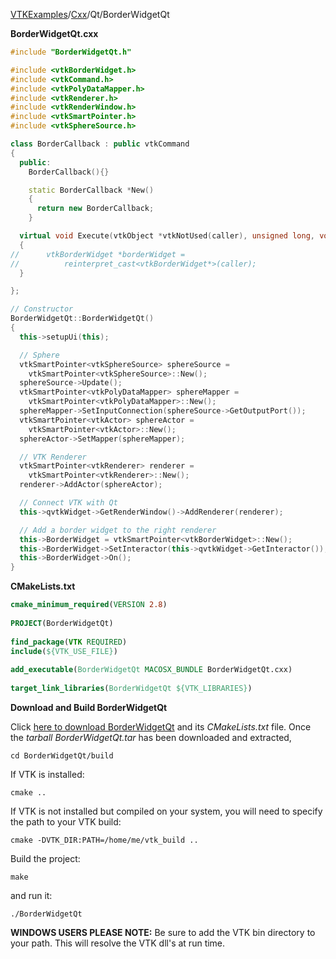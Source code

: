 [VTKExamples](Home)/[Cxx](Cxx)/Qt/BorderWidgetQt

**BorderWidgetQt.cxx**
```c++
#include "BorderWidgetQt.h"

#include <vtkBorderWidget.h>
#include <vtkCommand.h>
#include <vtkPolyDataMapper.h>
#include <vtkRenderer.h>
#include <vtkRenderWindow.h>
#include <vtkSmartPointer.h>
#include <vtkSphereSource.h>

class BorderCallback : public vtkCommand
{
  public:
    BorderCallback(){}

    static BorderCallback *New()
    {
      return new BorderCallback;
    }

  virtual void Execute(vtkObject *vtkNotUsed(caller), unsigned long, void*)
  {
//      vtkBorderWidget *borderWidget =
//          reinterpret_cast<vtkBorderWidget*>(caller);
  }

};

// Constructor
BorderWidgetQt::BorderWidgetQt()
{
  this->setupUi(this);

  // Sphere
  vtkSmartPointer<vtkSphereSource> sphereSource =
    vtkSmartPointer<vtkSphereSource>::New();
  sphereSource->Update();
  vtkSmartPointer<vtkPolyDataMapper> sphereMapper =
    vtkSmartPointer<vtkPolyDataMapper>::New();
  sphereMapper->SetInputConnection(sphereSource->GetOutputPort());
  vtkSmartPointer<vtkActor> sphereActor =
    vtkSmartPointer<vtkActor>::New();
  sphereActor->SetMapper(sphereMapper);

  // VTK Renderer
  vtkSmartPointer<vtkRenderer> renderer =
    vtkSmartPointer<vtkRenderer>::New();
  renderer->AddActor(sphereActor);

  // Connect VTK with Qt
  this->qvtkWidget->GetRenderWindow()->AddRenderer(renderer);

  // Add a border widget to the right renderer
  this->BorderWidget = vtkSmartPointer<vtkBorderWidget>::New();
  this->BorderWidget->SetInteractor(this->qvtkWidget->GetInteractor());
  this->BorderWidget->On();
}
```
**CMakeLists.txt**
```cmake
cmake_minimum_required(VERSION 2.8)
 
PROJECT(BorderWidgetQt)
 
find_package(VTK REQUIRED)
include(${VTK_USE_FILE})
 
add_executable(BorderWidgetQt MACOSX_BUNDLE BorderWidgetQt.cxx)
 
target_link_libraries(BorderWidgetQt ${VTK_LIBRARIES})
```

**Download and Build BorderWidgetQt**

Click [here to download BorderWidgetQt](https://github.com/lorensen/VTKWikiExamplesTarballs/raw/master/BorderWidgetQt.tar) and its *CMakeLists.txt* file.
Once the *tarball BorderWidgetQt.tar* has been downloaded and extracted,
```
cd BorderWidgetQt/build 
```
If VTK is installed:
```
cmake ..
```
If VTK is not installed but compiled on your system, you will need to specify the path to your VTK build:
```
cmake -DVTK_DIR:PATH=/home/me/vtk_build ..
```
Build the project:
```
make
```
and run it:
```
./BorderWidgetQt
```
**WINDOWS USERS PLEASE NOTE:** Be sure to add the VTK bin directory to your path. This will resolve the VTK dll's at run time.

